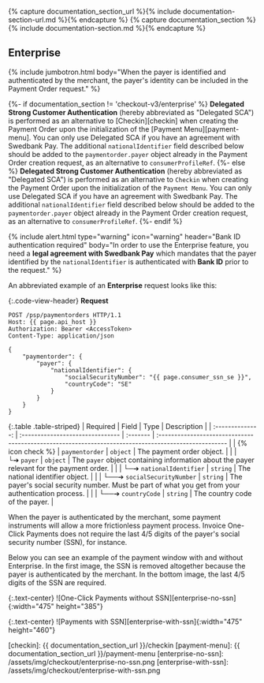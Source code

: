 {% capture documentation_section_url %}{% include documentation-section-url.md %}{% endcapture %}
{% capture documentation_section %}{% include documentation-section.md %}{% endcapture %}

## Enterprise

{% include jumbotron.html body="When the payer is identified and
authenticated by the merchant, the payer's identity can be included in the
Payment Order request." %}

{%- if documentation_section != 'checkout-v3/enterprise' %}
**Delegated Strong Customer Authentication** (hereby abbreviated as "Delegated
SCA") is performed as an alternative to [Checkin][checkin] when creating the
Payment Order upon the initialization of the [Payment Menu][payment-menu]. You
can only use Delegated SCA if you have an agreement with Swedbank Pay. The
additional `nationalIdentifier` field described below should be added to the
`paymentorder.payer` object already in the Payment Order creation request, as an
alternative to `consumerProfileRef`.
{%- else %}
**Delegated Strong Customer Authentication** (hereby abbreviated as "Delegated
SCA") is performed as an alternative to `Checkin` when creating the
Payment Order upon the initialization of the `Payment Menu`. You
can only use Delegated SCA if you have an agreement with Swedbank Pay. The
additional `nationalIdentifier` field described below should be added to the
`paymentorder.payer` object already in the Payment Order creation request, as an
alternative to `consumerProfileRef`.
{%- endif %}

{% include alert.html type="warning" icon="warning" header="Bank ID
authentication required" body="In order to use the Enterprise feature, you
need a **legal agreement with Swedbank Pay** which mandates that the payer
identified by the `nationalIdentifier` is authenticated with **Bank ID** prior
to the request." %}

An abbreviated example of an **Enterprise** request looks like this:

{:.code-view-header}
**Request**

```http
POST /psp/paymentorders HTTP/1.1
Host: {{ page.api_host }}
Authorization: Bearer <AccessToken>
Content-Type: application/json

{
    "paymentorder": {
        "payer": {
            "nationalIdentifier": {
                "socialSecurityNumber": "{{ page.consumer_ssn_se }}",
                "countryCode": "SE"
            }
        }
    }
}
```

{:.table .table-striped}
|     Required     | Field                            | Type     | Description                                                                                          |
| :--------------: | :------------------------------- | :------- | :--------------------------------------------------------------------------------------------------- |
| {% icon check %} | `paymentorder`                   | `object` | The payment order object.                                                                            |
|                  | └➔&nbsp;`payer`                  | `object` | The `payer` object containing information about the payer relevant for the payment order.            |
|                  | └─➔&nbsp;`nationalIdentifier`    | `string` | The national identifier object.                                                                      |
|                  | └──➔&nbsp;`socialSecurityNumber` | `string` | The payer's social security number. Must be part of what you get from your authentication process. |
|                  | └──➔&nbsp;`countryCode`          | `string` | The country code of the payer.                                                                     |

When the payer is authenticated by the merchant, some payment instruments
will allow a more frictionless payment process. Invoice One-Click Payments does
not require the last 4/5 digits of the payer's social security number (SSN),
for instance.

Below you can see an example of the payment window with and without Enterprise. In the
first image, the SSN is removed altogether because the payer is authenticated by
the merchant. In the bottom image, the last 4/5 digits of the SSN are required.

{:.text-center}
![One-Click Payments without SSN][enterprise-no-ssn]{:width="475" height="385"}

{:.text-center}
![Payments with SSN][enterprise-with-ssn]{:width="475" height="460"}

[checkin]: {{ documentation_section_url }}/checkin
[payment-menu]: {{ documentation_section_url }}/payment-menu
[enterprise-no-ssn]: /assets/img/checkout/enterprise-no-ssn.png
[enterprise-with-ssn]: /assets/img/checkout/enterprise-with-ssn.png
